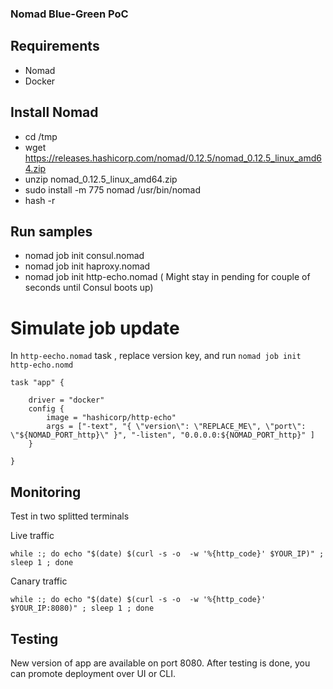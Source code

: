 ### Nomad Blue-Green PoC


## Requirements

* Nomad
* Docker

## Install Nomad

* cd /tmp
* wget https://releases.hashicorp.com/nomad/0.12.5/nomad_0.12.5_linux_amd64.zip
* unzip nomad_0.12.5_linux_amd64.zip
* sudo install -m 775 nomad /usr/bin/nomad
* hash -r

## Run samples

* nomad job init consul.nomad
* nomad job init haproxy.nomad
* nomad job init http-echo.nomad ( Might stay in pending for couple of seconds until Consul boots up)


#  Simulate job update

In `http-eecho.nomad` task , replace version key, and run `nomad job init http-echo.nomd`

```
task "app" {

    driver = "docker"
    config {
        image = "hashicorp/http-echo"
        args = ["-text", "{ \"version\": \"REPLACE_ME\", \"port\": \"${NOMAD_PORT_http}\" }", "-listen", "0.0.0.0:${NOMAD_PORT_http}" ]
    }

}
```
## Monitoring


Test in two splitted terminals

Live traffic 

```
while :; do echo "$(date) $(curl -s -o  -w '%{http_code}' $YOUR_IP)" ; sleep 1 ; done
```


Canary traffic 
```
while :; do echo "$(date) $(curl -s -o  -w '%{http_code}' $YOUR_IP:8080)" ; sleep 1 ; done
```

## Testing

New version of app are available on port 8080. After testing is done, you can promote deployment over UI or CLI.